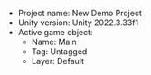 <!-- UNITY CODE ASSIST INSTRUCTIONS START -->
- Project name: New Demo Project
- Unity version: Unity 2022.3.33f1
- Active game object:
  - Name: Main
  - Tag: Untagged
  - Layer: Default
<!-- UNITY CODE ASSIST INSTRUCTIONS END -->